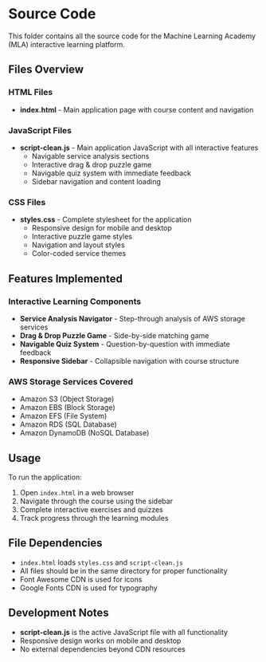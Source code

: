 # Source Code

This folder contains all the source code for the Machine Learning Academy (MLA) interactive learning platform.

## Files Overview

### HTML Files
- **index.html** - Main application page with course content and navigation

### JavaScript Files
- **script-clean.js** - Main application JavaScript with all interactive features
  - Navigable service analysis sections
  - Interactive drag & drop puzzle game
  - Navigable quiz system with immediate feedback
  - Sidebar navigation and content loading

### CSS Files
- **styles.css** - Complete stylesheet for the application
  - Responsive design for mobile and desktop
  - Interactive puzzle game styles
  - Navigation and layout styles
  - Color-coded service themes

## Features Implemented

### Interactive Learning Components
- **Service Analysis Navigator** - Step-through analysis of AWS storage services
- **Drag & Drop Puzzle Game** - Side-by-side matching game
- **Navigable Quiz System** - Question-by-question with immediate feedback
- **Responsive Sidebar** - Collapsible navigation with course structure

### AWS Storage Services Covered
- Amazon S3 (Object Storage)
- Amazon EBS (Block Storage)  
- Amazon EFS (File System)
- Amazon RDS (SQL Database)
- Amazon DynamoDB (NoSQL Database)

## Usage

To run the application:

1. Open `index.html` in a web browser
2. Navigate through the course using the sidebar
3. Complete interactive exercises and quizzes
4. Track progress through the learning modules

## File Dependencies

- `index.html` loads `styles.css` and `script-clean.js`
- All files should be in the same directory for proper functionality
- Font Awesome CDN is used for icons
- Google Fonts CDN is used for typography

## Development Notes

- **script-clean.js** is the active JavaScript file with all functionality
- Responsive design works on mobile and desktop
- No external dependencies beyond CDN resources
